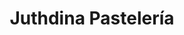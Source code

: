 ---
title: "Juthdina Pastelería"
url: /loja-ecuador/juthdina-pasteleria-simon-bolivar/
shop: pastelería
---